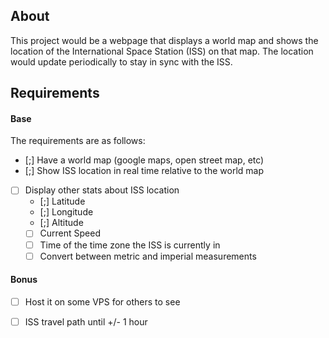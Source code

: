 ## About
This project would be a webpage that displays a world map and shows the location of the International Space Station (ISS) on that map. The location would update periodically to stay in sync with the ISS.

## Requirements
#### Base
The requirements are as follows:
- [;] Have a world map (google maps, open street map, etc)
- [;] Show ISS location in real time relative to the world map
- [ ] Display other stats about ISS location
	- [;] Latitude
	- [;] Longitude
	- [;] Altitude
	- [ ] Current Speed
	- [ ] Time of the time zone the ISS is currently in
	- [ ] Convert between metric and imperial measurements

#### Bonus 
- [ ] Host it on some VPS for others to see
- [ ] ISS travel path until +/- 1 hour 


